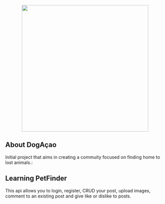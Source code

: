 <p align="center"><img src="https://i.imgur.com/FbTY315.png" width="400"></p>

## About DogAçao

Initial project that aims in creating a commuity focused on finding home to lost animals.:

## Learning PetFinder

This api allows you to login, register, CRUD your post, upload images, comment to an existing post
and give like or dislike to posts. 
